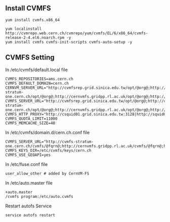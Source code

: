 ## Install CVMFS
```
yum install cvmfs.x86_64
```
```
yum localinstall http://cvmrepo.web.cern.ch/cvmrepo/yum/cvmfs/EL/6/x86_64/cvmfs-release-2-4.el6.noarch.rpm -y
yum install cvmfs cvmfs-init-scripts cvmfs-auto-setup -y
```
## CVMFS Setting

In /etc/cvmfs/default.local file
```
CVMFS_REPOSITORIES=ams.cern.ch
CVMFS_DEFAULT_DOMAIN=cern.ch
CERNVM_SERVER_URL="http://cvmfsrep.grid.sinica.edu.tw/opt/@org@;http://cvmfs-stratum-one.cern.ch/opt/@org@;http://cernvmfs.gridpp.rl.ac.uk/opt/@org@;http://cvmfs.racf.bnl.gov/opt/@org@"
CVMFS_SERVER_URL="http://cvmfsrep.grid.sinica.edu.tw/opt/@org@;http://cvmfs-stratum-one.cern.ch/opt/@org@;http://cernvmfs.gridpp.rl.ac.uk/opt/@org@;http://cvmfs.racf.bnl.gov/opt/@org@"
CVMFS_HTTP_PROXY="http://csquid01.grid.sinica.edu.tw:3128|http://squid03.grid.sinica.edu.tw:3128|http://squid04.grid.sinica.edu.tw:3128"
CVMFS_QUOTA_LIMIT=11000
CVMFS_MEMCACHE_SIZE=48
```

In /etc/cvmfs/domain.d/cern.ch.conf file
```
CVMFS_SERVER_URL="http://cvmfs-stratum-one.cern.ch/cvmfs/@fqrn@;http://cernvmfs.gridpp.rl.ac.uk/cvmfs/@fqrn@;http://cvmfs.racf.bnl.gov/cvmfs/@fqrn@;http://cvmfs.fnal.gov/cvmfs/@fqrn@;http://cvmfs02.grid.sinica.edu.tw/cvmfs/@fqrn@"
CVMFS_KEYS_DIR=/etc/cvmfs/keys/cern.ch
CVMFS_USE_GEOAPI=yes
```

In /etc/fuse.conf file
```
user_allow_other # added by CernVM-FS
```

In /etc/auto.master file
```
+auto.master
/cvmfs program:/etc/auto.cvmfs
```

Restart autofs Service
```
service autofs restart
```
